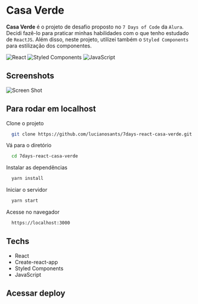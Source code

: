 
# Casa Verde

 **Casa Verde** é o projeto de desafio proposto no `7 Days of Code` da `Alura`. Decidi fazê-lo para praticar minhas habilidades com o que tenho estudado de `ReactJS`.
 Além disso, neste projeto, utilizei também o `Styled Components` para estilização dos componentes.
 
![React](https://img.shields.io/badge/react-%2320232a.svg?style=for-the-badge&logo=react&logoColor=%2361DAFB)
![Styled Components](https://img.shields.io/badge/styled--components-DB7093?style=for-the-badge&logo=styled-components&logoColor=white)
![JavaScript](https://img.shields.io/badge/javascript-%23323330.svg?style=for-the-badge&logo=javascript&logoColor=%23F7DF1E)

## Screenshots

![Screen Shot](https://user-images.githubusercontent.com/93036812/184509003-fd430155-b334-4e81-ab4d-4aad49a7b5e9.png)

## Para rodar em localhost

Clone o projeto

```bash
  git clone https://github.com/lucianosants/7days-react-casa-verde.git
```

Vá para o diretório

```bash
  cd 7days-react-casa-verde
```

Instalar as dependências

```bash
  yarn install
```

Iniciar o servidor

```bash
  yarn start
```

Acesse no navegador

```bash
  https://localhost:3000
```

## Techs
- React
- Create-react-app
- Styled Components
- JavaScript

## Acessar deploy

<!-- [Casa Verde ↗️]('https://...') -->